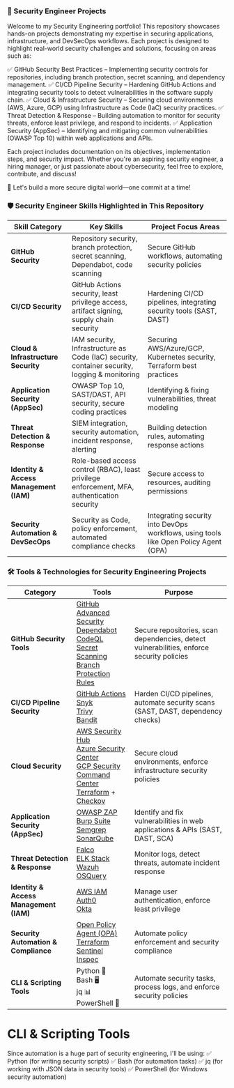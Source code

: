 ###  🔐 Security Engineer Projects

Welcome to my Security Engineering portfolio! This repository showcases hands-on projects demonstrating my expertise in securing applications, infrastructure, and DevSecOps workflows. Each project is designed to highlight real-world security challenges and solutions, focusing on areas such as:

✅ GitHub Security Best Practices – Implementing security controls for repositories, including branch protection, secret scanning, and dependency management.
✅ CI/CD Pipeline Security – Hardening GitHub Actions and integrating security tools to detect vulnerabilities in the software supply chain.
✅ Cloud & Infrastructure Security – Securing cloud environments (AWS, Azure, GCP) using Infrastructure as Code (IaC) security practices.
✅ Threat Detection & Response – Building automation to monitor for security threats, enforce least privilege, and respond to incidents.
✅ Application Security (AppSec) – Identifying and mitigating common vulnerabilities (OWASP Top 10) within web applications and APIs.

Each project includes documentation on its objectives, implementation steps, and security impact. Whether you're an aspiring security engineer, a hiring manager, or just passionate about cybersecurity, feel free to explore, contribute, and discuss!

🚀 Let's build a more secure digital world—one commit at a time!

### 🛡️ Security Engineer Skills Highlighted in This Repository

| **Skill Category**          | **Key Skills** | **Project Focus Areas** |
|----------------------------|---------------|------------------------|
| **GitHub Security**        | Repository security, branch protection, secret scanning, Dependabot, code scanning | Secure GitHub workflows, automating security policies |
| **CI/CD Security**         | GitHub Actions security, least privilege access, artifact signing, supply chain security | Hardening CI/CD pipelines, integrating security tools (SAST, DAST) |
| **Cloud & Infrastructure Security** | IAM security, Infrastructure as Code (IaC) security, container security, logging & monitoring | Securing AWS/Azure/GCP, Kubernetes security, Terraform best practices |
| **Application Security (AppSec)** | OWASP Top 10, SAST/DAST, API security, secure coding practices | Identifying & fixing vulnerabilities, threat modeling |
| **Threat Detection & Response** | SIEM integration, security automation, incident response, alerting | Building detection rules, automating response actions |
| **Identity & Access Management (IAM)** | Role-based access control (RBAC), least privilege enforcement, MFA, authentication security | Secure access to resources, auditing permissions |
| **Security Automation & DevSecOps** | Security as Code, policy enforcement, automated compliance checks | Integrating security into DevOps workflows, using tools like Open Policy Agent (OPA) |

### 🛠 Tools & Technologies for Security Engineering Projects  

| **Category**                   | **Tools** | **Purpose** |
|--------------------------------|----------|------------|
| **GitHub Security Tools**       | [GitHub Advanced Security](https://github.com/features/security) <br> [Dependabot](https://github.com/dependabot) <br> [CodeQL](https://codeql.github.com/) <br> [Secret Scanning](https://docs.github.com/en/code-security/secret-scanning) <br> [Branch Protection Rules](https://docs.github.com/en/repositories/configuring-branches-and-merges-in-your-repository/managing-protected-branches) | Secure repositories, scan dependencies, detect vulnerabilities, enforce security policies |
| **CI/CD Pipeline Security**      | [GitHub Actions](https://github.com/features/actions) <br> [Snyk](https://snyk.io/) <br> [Trivy](https://github.com/aquasecurity/trivy) <br> [Bandit](https://github.com/PyCQA/bandit) | Harden CI/CD pipelines, automate security scans (SAST, DAST, dependency checks) |
| **Cloud Security**               | [AWS Security Hub](https://aws.amazon.com/security-hub/) <br> [Azure Security Center](https://learn.microsoft.com/en-us/azure/security-center/) <br> [GCP Security Command Center](https://cloud.google.com/security-command-center) <br> [Terraform](https://www.terraform.io/) + [Checkov](https://github.com/bridgecrewio/checkov) | Secure cloud environments, enforce infrastructure security policies |
| **Application Security (AppSec)** | [OWASP ZAP](https://www.zaproxy.org/) <br> [Burp Suite](https://portswigger.net/burp) <br> [Semgrep](https://semgrep.dev/) <br> [SonarQube](https://www.sonarqube.org/) | Identify and fix vulnerabilities in web applications & APIs (SAST, DAST, SCA) |
| **Threat Detection & Response**   | [Falco](https://falco.org/) <br> [ELK Stack](https://www.elastic.co/what-is/elk-stack) <br> [Wazuh](https://wazuh.com/) <br> [OSQuery](https://osquery.io/) | Monitor logs, detect threats, automate incident response |
| **Identity & Access Management (IAM)** | [AWS IAM](https://aws.amazon.com/iam/) <br> [Auth0](https://auth0.com/) <br> [Okta](https://www.okta.com/) | Manage user authentication, enforce least privilege |
| **Security Automation & Compliance** | [Open Policy Agent (OPA)](https://www.openpolicyagent.org/) <br> [Terraform Sentinel](https://www.terraform.io/cloud-docs/sentinel) <br> [Inspec](https://www.inspec.io/) | Automate policy enforcement and security compliance |
| **CLI & Scripting Tools** | Python 🐍 <br> Bash 🖥️ <br> jq 📊 <br> PowerShell 🔧 | Automate security tasks, process logs, and enforce security policies |



# CLI & Scripting Tools
Since automation is a huge part of security engineering, I'll be using:
✅ Python (for writing security scripts)
✅ Bash (for automation tasks)
✅ jq (for working with JSON data in security tools)
✅ PowerShell (for Windows security automation)

